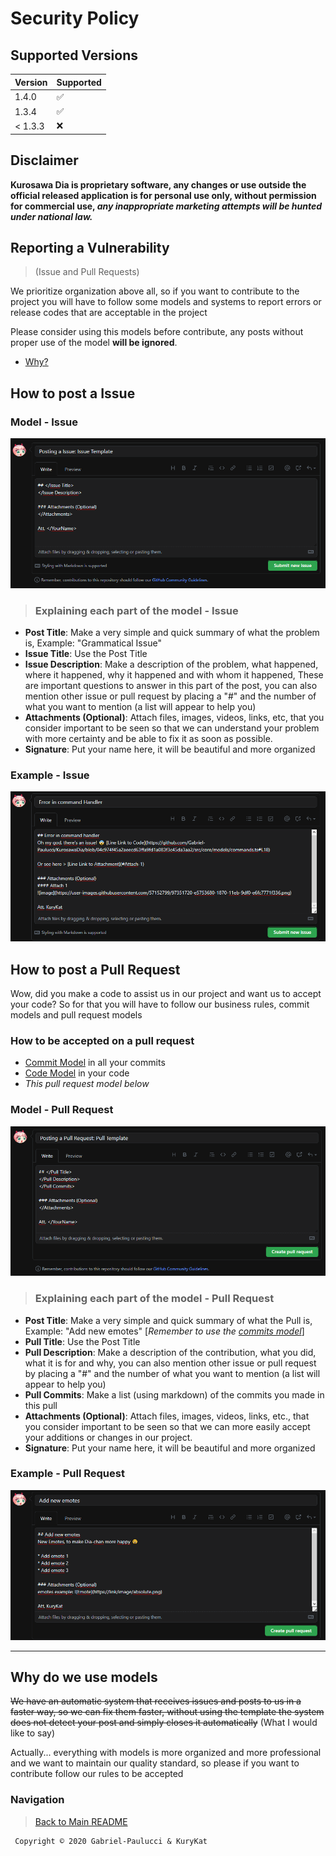 # Security Policy

## Supported Versions

| Version | Supported          |
| ------- | ------------------ |
| 1.4.0   | :white_check_mark: |
| 1.3.4   | :white_check_mark: |
| < 1.3.3 | :x:                |

## **Disclaimer**

**Kurosawa Dia is proprietary software, any changes or use outside the official released application is for personal use only, without permission for commercial use, *any inappropriate marketing attempts will be hunted under national law.***

## Reporting a Vulnerability

> (Issue and Pull Requests)

We prioritize organization above all, so if you want to contribute to the project you will have to follow some models and systems to report errors or release codes that are acceptable in the project

Please consider using this models before contribute, any posts without proper use of the model **will be ignored**.

* [Why?](#why-do-we-use-models)

## How to post a Issue

### Model - Issue

![Issue Template Image](other/images/issue_template.png)

> ### Explaining each part of the model - Issue

* **Post Title**: Make a very simple and quick summary of what the problem is, Example: "Grammatical Issue"
* **Issue Title**: Use the Post Title
* **Issue Description**: Make a description of the problem, what happened, where it happened, why it happened and with whom it happened, These are important questions to answer in this part of the post, you can also mention other issue or pull request by placing a "#" and the number of what you want to mention (a list will appear to help you)
* **Attachments (Optional)**: Attach files, images, videos, links, etc, that you consider important to be seen so that we can understand your problem with more certainty and be able to fix it as soon as possible.
* **Signature**: Put your name here, it will be beautiful and more organized

### Example - Issue

![Issue Example Image](other/images/issue_example.png)

## How to post a Pull Request

Wow, did you make a code to assist us in our project and want us to accept your code? So for that you will have to follow our business rules, commit models and pull request models

### How to be accepted on a pull request

* [Commit Model](docs/commitModel.md) in all your commits
* [Code Model](docs/codeModel.md) in your code
* *This pull request model below*

### Model - Pull Request

![Pull Template Image](other/images/pull_template.png)

> ### Explaining each part of the model - Pull Request

* **Post Title**: Make a very simple and quick summary of what the Pull is, Example: "Add new emotes" [*Remember to use the [commits model](docs/commitModel.md)*]
* **Pull Title**: Use the Post Title
* **Pull Description**: Make a description of the contribution, what you did, what it is for and why, you can also mention other issue or pull request by placing a "#" and the number of what you want to mention (a list will appear to help you)
* **Pull Commits**: Make a list (using markdown) of the commits you made in this pull
* **Attachments (Optional)**: Attach files, images, videos, links, etc., that you consider important to be seen so that we can more easily accept your additions or changes in our project.
* **Signature**: Put your name here, it will be beautiful and more organized

### Example - Pull Request

![Pull Example Image](other/images/pull_example.png)

----------------------------------

## Why do we use models

~~We have an automatic system that receives issues and posts to us in a faster way, so we can fix them faster, without using the template the system does not detect your post and simply closes it automatically~~ (What I would like to say)

Actually... everything with models is more organized and more professional and we want to maintain our quality standard, so please if you want to contribute follow our rules to be accepted

### Navigation

> [Back to Main README](./README.md)

     Copyright © 2020 Gabriel-Paulucci & KuryKat

